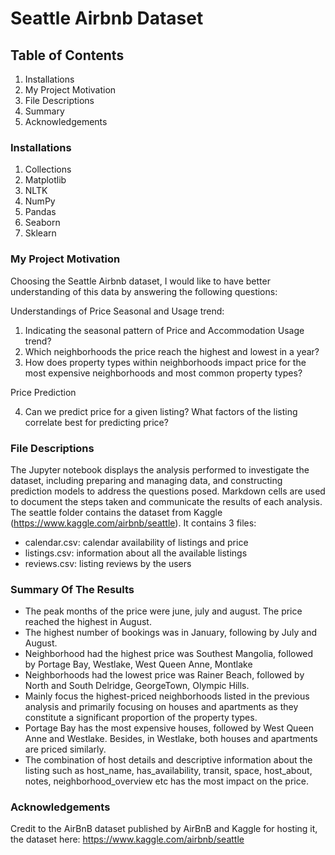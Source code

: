#  Seattle Airbnb Dataset

## Table of Contents

1. Installations
2. My Project Motivation
3. File Descriptions
5. Summary
5. Acknowledgements

### Installations

1. Collections
2. Matplotlib
3. NLTK
4. NumPy
5. Pandas
6. Seaborn
7. Sklearn

### My Project Motivation

Choosing the Seattle Airbnb dataset, I would like to have better understanding of this data by answering the following questions:

Understandings of Price Seasonal and Usage trend:
1. Indicating the seasonal pattern of Price and Accommodation Usage trend?
2. Which neighborhoods the price reach the highest and lowest in a year?
3. How does property types within neighborhoods impact price for the most expensive neighborhoods and most common property types?

Price Prediction

4. Can we predict price for a given listing? What factors of the listing correlate best for predicting price?


### File Descriptions

The Jupyter notebook displays the analysis performed to investigate the dataset, including preparing and managing data, and constructing prediction models to address the questions posed. Markdown cells are used to document the steps taken and communicate the results of each analysis.
The seattle folder contains the dataset from Kaggle (https://www.kaggle.com/airbnb/seattle). It contains 3 files:
* calendar.csv: calendar availability of listings and price
* listings.csv: information about all the available listings
* reviews.csv: listing reviews by the users

### Summary Of The Results

* The peak months of the price were june, july and august. The price reached the highest in August.
* The highest number of bookings was in January, following by July and August.
* Neighborhood had the highest price was Southest Mangolia, followed by Portage Bay, Westlake, West Queen Anne, Montlake
* Neighborhoods had the lowest price was Rainer Beach, followed by North and South Delridge, GeorgeTown, Olympic Hills.
* Mainly focus the highest-priced neighborhoods listed in the previous analysis and primarily focusing on houses and apartments as they constitute a significant proportion of the property types.
* Portage Bay has the most expensive houses, followed by West Queen Anne and Westlake. Besides, in Westlake, both houses and apartments are priced similarly.
* The combination of host details and descriptive information about the listing such as host_name, has_availability, transit, space, host_about, notes, neighborhood_overview etc has the most impact on the price.
 

### Acknowledgements

Credit to the AirBnB dataset published by AirBnB and Kaggle for hosting it, the dataset here: https://www.kaggle.com/airbnb/seattle

